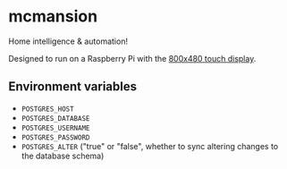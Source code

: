 # mcmansion
Home intelligence &amp; automation!

Designed to run on a Raspberry Pi with the [800x480 touch display](https://www.raspberrypi.com/products/raspberry-pi-touch-display).

## Environment variables
* `POSTGRES_HOST`
* `POSTGRES_DATABASE`
* `POSTGRES_USERNAME`
* `POSTGRES_PASSWORD`
* `POSTGRES_ALTER` ("true" or "false", whether to sync altering changes to the database schema)

